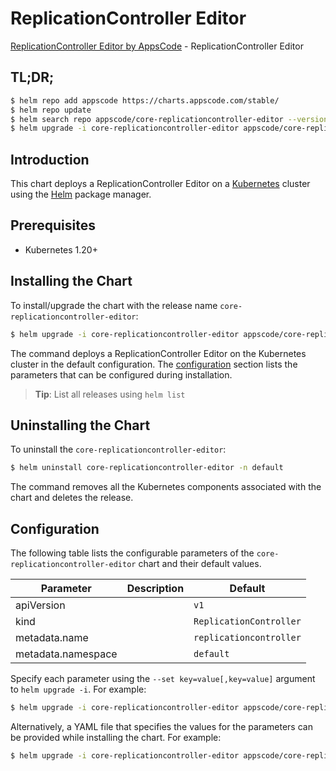 # ReplicationController Editor

[ReplicationController Editor by AppsCode](https://appscode.com) - ReplicationController Editor

## TL;DR;

```bash
$ helm repo add appscode https://charts.appscode.com/stable/
$ helm repo update
$ helm search repo appscode/core-replicationcontroller-editor --version=v0.27.0
$ helm upgrade -i core-replicationcontroller-editor appscode/core-replicationcontroller-editor -n default --create-namespace --version=v0.27.0
```

## Introduction

This chart deploys a ReplicationController Editor on a [Kubernetes](http://kubernetes.io) cluster using the [Helm](https://helm.sh) package manager.

## Prerequisites

- Kubernetes 1.20+

## Installing the Chart

To install/upgrade the chart with the release name `core-replicationcontroller-editor`:

```bash
$ helm upgrade -i core-replicationcontroller-editor appscode/core-replicationcontroller-editor -n default --create-namespace --version=v0.27.0
```

The command deploys a ReplicationController Editor on the Kubernetes cluster in the default configuration. The [configuration](#configuration) section lists the parameters that can be configured during installation.

> **Tip**: List all releases using `helm list`

## Uninstalling the Chart

To uninstall the `core-replicationcontroller-editor`:

```bash
$ helm uninstall core-replicationcontroller-editor -n default
```

The command removes all the Kubernetes components associated with the chart and deletes the release.

## Configuration

The following table lists the configurable parameters of the `core-replicationcontroller-editor` chart and their default values.

|     Parameter      | Description |              Default               |
|--------------------|-------------|------------------------------------|
| apiVersion         |             | <code>v1</code>                    |
| kind               |             | <code>ReplicationController</code> |
| metadata.name      |             | <code>replicationcontroller</code> |
| metadata.namespace |             | <code>default</code>               |


Specify each parameter using the `--set key=value[,key=value]` argument to `helm upgrade -i`. For example:

```bash
$ helm upgrade -i core-replicationcontroller-editor appscode/core-replicationcontroller-editor -n default --create-namespace --version=v0.27.0 --set apiVersion=v1
```

Alternatively, a YAML file that specifies the values for the parameters can be provided while
installing the chart. For example:

```bash
$ helm upgrade -i core-replicationcontroller-editor appscode/core-replicationcontroller-editor -n default --create-namespace --version=v0.27.0 --values values.yaml
```
